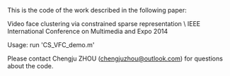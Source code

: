 This is the code of the work described in the following paper:

Video face clustering via constrained sparse representation \\
IEEE International Conference on Multimedia and Expo 2014 

Usage: run 'CS_VFC_demo.m'

Please contact Chengju ZHOU (chengjuzhou@outlook.com) for questions about the code.